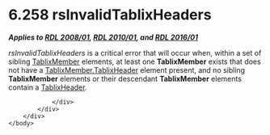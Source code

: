 <html dir="LTR" xmlns:mshelp="http://msdn.microsoft.com/mshelp" xmlns:ddue="http://ddue.schemas.microsoft.com/authoring/2003/5" xmlns:xlink="http://www.w3.org/1999/xlink" xmlns:tool="http://www.microsoft.com/tooltip">
    <head>
        <meta http-equiv="Content-Type" content="text/html; CHARSET=utf-8"></meta>
        <meta name="save" content="history"></meta>
        <title>6.258 rsInvalidTablixHeaders</title>
        <xml>
            <mshelp:toctitle title="6.258 rsInvalidTablixHeaders"></mshelp:toctitle>
            <mshelp:rltitle title="[MS-RDL]: rsInvalidTablixHeaders"></mshelp:rltitle>
            <mshelp:keyword index="A" term="6701b91e-f212-4807-bc99-7f2f2ab62a3c"></mshelp:keyword>
            <mshelp:attr name="DCSext.ContentType" value="open specification"></mshelp:attr>
            <mshelp:attr name="AssetID" value="6701b91e-f212-4807-bc99-7f2f2ab62a3c"></mshelp:attr>
            <mshelp:attr name="TopicType" value="kbRef"></mshelp:attr>
            <mshelp:attr name="DCSext.Title" value="[MS-RDL]: rsInvalidTablixHeaders" />
        </xml>
    </head>
    <body>
        <div id="header">
            <h1 class="heading">6.258 rsInvalidTablixHeaders</h1>
        </div>
        <div id="mainSection">
            <div id="mainBody">
                <div id="allHistory" class="saveHistory"></div>
                <div id="sectionSection0" class="section" name="collapseableSection">
                    

<p><b><i>Applies to </i></b><a href="1e855f94-4617-47e4-b89e-0856c6cb420f.html"><b><i>RDL 2008/01</i></b></a><b><i>,
</i></b><a href="3428e690-a348-4ec7-8a6a-8efb42d2cdee.html"><b><i>RDL 2010/01</i></b></a><b><i>,
and </i></b><a href="52ce3983-2bfc-4e72-9359-42aaf5fe4509.html"><b><i>RDL 2016/01</i></b></a></p>

<p><i>rsInvalidTablixHeaders</i> is a critical error that will
occur when, within a set of sibling <a href="1d8a9691-b173-4e24-9ea9-1f486bc824fd.html">TablixMember</a> elements, at
least one <b>TablixMember</b> exists that does not have a <a href="90993eca-bc8f-4e4c-9eeb-e92ac7395c96.html">TablixMember.TablixHeader</a>
element present, and no sibling <b>TablixMember</b> elements or their
descendant <b>TablixMember</b> elements contain a <a href="ac71f119-59be-471b-9316-e95b931402cb.html">TablixHeader</a>.</p>


                </div>
            </div>
        </div>
    </body>
</html>